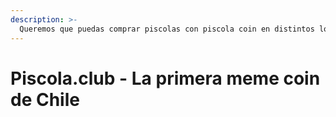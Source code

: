 ```yaml
---
description: >-
  Queremos que puedas comprar piscolas con piscola coin en distintos locales alrededor de Chile
---
```


# Piscola.club - La primera meme coin de Chile
